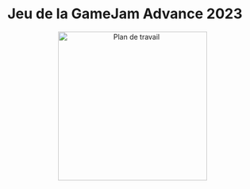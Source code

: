 # Jeu de la GameJam Advance 2023

<p align="center">
  <img src="https://cdn.discordapp.com/attachments/1072145220327714860/1078752355241168896/Plan_de_travail_1.png" alt="Plan de travail" width="300" />
</p>
